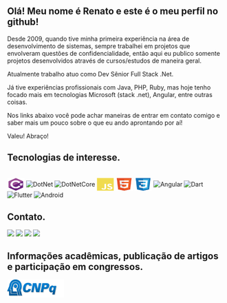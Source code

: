 ## Olá! Meu nome é Renato e este é o meu perfil no github!

Desde 2009, quando tive minha primeira experiência na área de desenvolvimento de sistemas, sempre trabalhei em projetos que envolveram questões de confidencialidade, então aqui eu publico somente projetos desenvolvidos através de cursos/estudos de maneira geral.

Atualmente trabalho atuo como Dev Sênior Full Stack .Net.

Já tive experiências profissionais com Java, PHP, Ruby, mas hoje tenho focado mais em tecnologias Microsoft (stack .net), Angular, entre outras coisas.

Nos links abaixo você pode achar maneiras de entrar em contato comigo e saber mais um pouco sobre o que eu ando aprontando por aí! 

Valeu! Abraço!

## Tecnologias de interesse.

<div style="display: inline_block"><br>
  <img align="center" alt="Csharp" height="30" width="40" src="https://raw.githubusercontent.com/devicons/devicon/master/icons/csharp/csharp-original.svg">
  <img align="center" alt="DotNet" height="30" width="40" src="https://cdn.jsdelivr.net/gh/devicons/devicon/icons/dot-net/dot-net-original.svg">  
  <img align="center" alt="DotNetCore" height="30" width="40" src="https://cdn.jsdelivr.net/gh/devicons/devicon/icons/dotnetcore/dotnetcore-original.svg">          
  <img align="center" alt="Js" height="30" width="40" src="https://raw.githubusercontent.com/devicons/devicon/master/icons/javascript/javascript-plain.svg">
  <img align="center" alt="HTML" height="30" width="40" src="https://raw.githubusercontent.com/devicons/devicon/master/icons/html5/html5-original.svg">
  <img align="center" alt="CSS" height="30" width="40" src="https://raw.githubusercontent.com/devicons/devicon/master/icons/css3/css3-original.svg"> 
  <img align="center" alt="Angular" height="30" width="40" src="https://cdn.jsdelivr.net/gh/devicons/devicon/icons/angularjs/angularjs-original.svg">
  <img align="center" alt="Dart" height="30" width="40" src="https://cdn.jsdelivr.net/gh/devicons/devicon/icons/dart/dart-original.svg">  
  <img align="center" alt="Flutter" height="30" width="40" src="https://cdn.jsdelivr.net/gh/devicons/devicon/icons/flutter/flutter-original.svg">
  <img align="center" alt="Android" height="30" width="40" src="https://cdn.jsdelivr.net/gh/devicons/devicon/icons/android/android-original.svg">
</div>

## Contato.

<div>
   <a href = "mailto:renato.barbalho@gmail.com"><img src="https://img.shields.io/badge/-Gmail-%23333?style=for-the-badge&logo=gmail&logoColor=white" target="_blank"></a>
   <a href="https://www.instagram.com/renato_barbalho_lavor" target="_blank"><img src="https://img.shields.io/badge/-Instagram-%23E4405F?style=for-the-badge&logo=instagram&logoColor=white" target="_blank"></a>
   <a href="https://twitter.com/renato_lavor" target="_blank"><img src="https://img.shields.io/badge/Twitter-1DA1F2?style=for-the-badge&logo=twitter&logoColor=white" target="_blank"></a>   
   <a href="https://www.linkedin.com/in/renato-barbalho-lavor/" target="_blank"><img src="https://img.shields.io/badge/-LinkedIn-%230077B5?style=for-the-badge&logo=linkedin&logoColor=white" target="_blank"></a> 
</div>

## Informações acadêmicas, publicação de artigos e participação em congressos.


 <a href="https://lattes.cnpq.br/1512786382845787" target="_blank"><img src="https://github.com/renatolavor/renatolavor/blob/main/logo_cnpq.png"></a>


